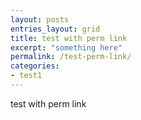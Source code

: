 ```yaml
---
layout: posts
entries_layout: grid
title: test with perm link
excerpt: "something here"    
permalink: /test-perm-link/
categories:
- test1
---
```


test with perm link

